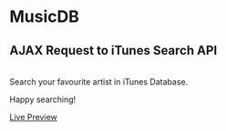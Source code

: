 # MusicDB

<h2>AJAX Request to iTunes Search API</h2> <br>
Search your favourite artist in iTunes Database.<br>

Happy searching!

[Live Preview](https://dudzon.github.io/MusicDB/app/index.html)
